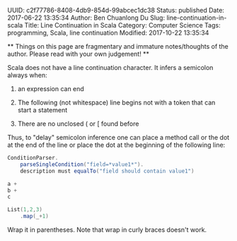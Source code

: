 UUID: c2f77786-8408-4db9-854d-99abcec1dc38
Status: published
Date: 2017-06-22 13:35:34
Author: Ben Chuanlong Du
Slug: line-continuation-in-scala
Title: Line Continuation in Scala
Category: Computer Science
Tags: programming, Scala, line continuation
Modified: 2017-10-22 13:35:34

**
Things on this page are
fragmentary and immature notes/thoughts of the author.
Please read with your own judgement!
**

Scala does not have a line continuation character.
It infers a semicolon always when:

1. an expression can end

2. The following (not whitespace) line begins not with a token that can start a statement

3. There are no unclosed ( or [ found before

Thus, 
to "delay" semicolon inference one can place a method call 
or the dot at the end of the line 
or place the dot at the beginning of the following line:

```scala
ConditionParser.
    parseSingleCondition("field=*value1*").
    description must equalTo("field should contain value1")

a +
b +
c
```

```scala
List(1,2,3)
    .map(_+1)
```

Wrap it in parentheses.
Note that wrap in curly braces doesn't work.
